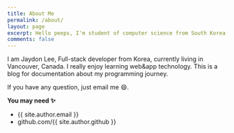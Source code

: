 ```yaml
---
title: About Me
permalink: /about/
layout: page
excerpt: Hello peeps, I'm student of computer science from South Korea, living in Vancouver. This blog for documentation about my programming journey.
comments: false
---
```


I am Jaydon Lee, Full-stack developer from Korea, currently living in Vancouver, Canada. 
I really enjoy learning web&app technology. This is a blog for documentation about my programming journey.

If you have any question, just email me 😄.

**You may need ✨**

- {{ site.author.email }}
- github.com/{{ site.author.github }}